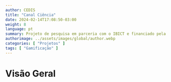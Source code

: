 ```yaml
---
author: CEDIS
title: "Canal Ciência"
date: 2024-02-14T17:08:50-03:00
weight: 8
language: pt
summary: Projeto de pesquisa em parceria com o IBICT e financiado pela FINATEC.
authorimage: ../assets/images/global/author.webp
categories: [ "Projetos" ]
tags: [ "Gamificação" ]
---
```


# Visão Geral